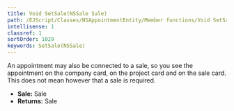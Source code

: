 ```yaml
---
title: Void SetSale(NSSale Sale)
path: /EJScript/Classes/NSAppointmentEntity/Member functions/Void SetSale(NSSale p_0)
intellisense: 1
classref: 1
sortOrder: 1029
keywords: SetSale(NSSale)
---
```



An appointment may also be connected to a sale, so you see the appointment on the company card, on the project card and on the sale card. This does not mean however that a sale is required.



* **Sale:** Sale
* **Returns:** Sale


